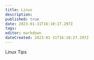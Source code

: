 ```yaml
---
title: Linux
description: 
published: true
date: 2023-01-31T16:10:27.297Z
tags: 
editor: markdown
dateCreated: 2023-01-31T16:10:27.297Z
---
```


Linux Tips